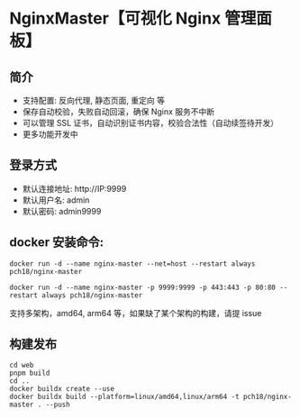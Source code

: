 # NginxMaster【可视化 Nginx 管理面板】

## 简介
- 支持配置: 反向代理, 静态页面, 重定向 等
- 保存自动校验，失败自动回滚，确保 Nginx 服务不中断
- 可以管理 SSL 证书，自动识别证书内容，校验合法性（自动续签待开发）
- 更多功能开发中

## 登录方式

- 默认连接地址: http://IP:9999
- 默认用户名: admin
- 默认密码: admin9999


## docker 安装命令:
```
docker run -d --name nginx-master --net=host --restart always pch18/nginx-master
```
```
docker run -d --name nginx-master -p 9999:9999 -p 443:443 -p 80:80 --restart always pch18/nginx-master
```
支持多架构，amd64, arm64 等，如果缺了某个架构的构建，请提 issue

## 构建发布
```
cd web
pnpm build
cd ..
docker buildx create --use
docker buildx build --platform=linux/amd64,linux/arm64 -t pch18/nginx-master . --push
```
